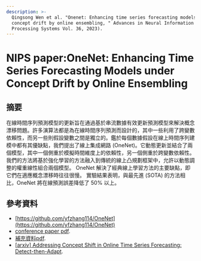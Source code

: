 ```yaml
---
description: >-
  Qingsong Wen et al. "Onenet: Enhancing time series forecasting models under
  concept drift by online ensembling, " Advances in Neural Information
  Processing Systems Vol. 36, 2023).
---
```


# NIPS paper:OneNet: Enhancing Time Series Forecasting Models under Concept Drift by Online Ensembling

## 摘要

在線時間序列預測模型的更新旨在通過基於串流數據有效更新預測模型來解決概念漂移問題。許多演算法都是為在線時間序列預測而設計的，其中一些利用了跨變數依賴性，而另一些則假設變數之間是獨立的。鑑於每個數據假設在線上時間序列建模中都有其優缺點，我們提出了線上集成網路 (OneNet)。它動態更新並結合了兩個模型，其中一個側重於模擬時間維度上的依賴性，另一個側重於跨變數依賴性。我們的方法將基於強化學習的方法融入到傳統的線上凸規劃框架中，允許以動態調整的權重線性組合兩個模型。 OneNet 解決了經典線上學習方法的主要缺點，即它們在適應概念漂移時往往很慢。 實驗結果表明，與最先進 (SOTA) 的方法相比，OneNet 將在線預測誤差降低了 50% 以上。

## 參考資料

* [https://github.com/yfzhang114/OneNet](https://github.com/yfzhang114/OneNet)
* [conference paper pdf](https://proceedings.neurips.cc/paper_files/paper/2023/file/dd6a47bc0aad6f34aa5e77706d90cdc4-Paper-Conference.pdf).
* [補充資料pdf](https://proceedings.neurips.cc/paper_files/paper/2023/file/dd6a47bc0aad6f34aa5e77706d90cdc4-Supplemental-Conference.pdf).
* [\[arxiv\] Addressing Concept Shift in Online Time Series Forecasting: Detect-then-Adapt](https://arxiv.org/abs/2403.14949).&#x20;



